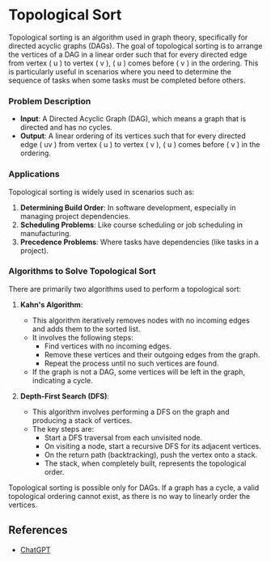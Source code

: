 # Topological Sort

Topological sorting is an algorithm used in graph theory, specifically for directed acyclic graphs (DAGs). The goal of topological sorting is to arrange the vertices of a DAG in a linear order such that for every directed edge from vertex \( u \) to vertex \( v \), \( u \) comes before \( v \) in the ordering. This is particularly useful in scenarios where you need to determine the sequence of tasks when some tasks must be completed before others.

### Problem Description

-   **Input**: A Directed Acyclic Graph (DAG), which means a graph that is directed and has no cycles.
-   **Output**: A linear ordering of its vertices such that for every directed edge \( uv \) from vertex \( u \) to vertex \( v \), \( u \) comes before \( v \) in the ordering.

### Applications

Topological sorting is widely used in scenarios such as:

1. **Determining Build Order**: In software development, especially in managing project dependencies.
2. **Scheduling Problems**: Like course scheduling or job scheduling in manufacturing.
3. **Precedence Problems**: Where tasks have dependencies (like tasks in a project).

### Algorithms to Solve Topological Sort

There are primarily two algorithms used to perform a topological sort:

1. **Kahn's Algorithm**:

    - This algorithm iteratively removes nodes with no incoming edges and adds them to the sorted list.
    - It involves the following steps:
        - Find vertices with no incoming edges.
        - Remove these vertices and their outgoing edges from the graph.
        - Repeat the process until no such vertices are found.
    - If the graph is not a DAG, some vertices will be left in the graph, indicating a cycle.

2. **Depth-First Search (DFS)**:
    - This algorithm involves performing a DFS on the graph and producing a stack of vertices.
    - The key steps are:
        - Start a DFS traversal from each unvisited node.
        - On visiting a node, start a recursive DFS for its adjacent vertices.
        - On the return path (backtracking), push the vertex onto a stack.
        - The stack, when completely built, represents the topological order.

Topological sorting is possible only for DAGs. If a graph has a cycle, a valid topological ordering cannot exist, as there is no way to linearly order the vertices.

## References

- [ChatGPT]()